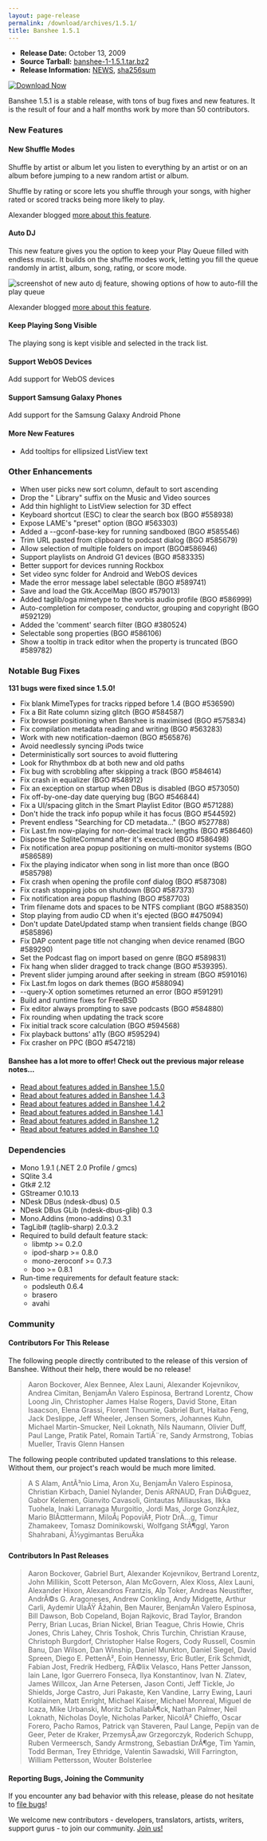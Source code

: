 ```yaml
---
layout: page-release
permalink: /download/archives/1.5.1/
title: Banshee 1.5.1
---
```


  * **Release Date:** October 13, 2009
  * **Source Tarball:** [banshee-1-1.5.1.tar.bz2](http://download.banshee-project.org/banshee/stable/1.5.1/banshee-1-1.5.1.tar.bz2)
  * **Release Information:**
      [NEWS](http://download.banshee-project.org/banshee/stable/1.5.1/banshee-1-1.5.1.news),
      [sha256sum](http://download.banshee-project.org/banshee/stable/1.5.1/banshee-1-1.5.1.sha256sum)

[![Download Now](/images/download-button.png)](/download)

Banshee 1.5.1 is a stable release, with tons of bug fixes and new features.  It is the result of four and a half months work by more than 50 contributors.

### New Features

#### New Shuffle Modes

Shuffle by artist or album let you listen to everything by an artist or on an album before jumping to a new random artist or album.

Shuffle by rating or score lets you shuffle through your songs, with higher rated or scored tracks being more likely to play.

Alexander blogged [more about this feature](http://versia.com/2009/09/21/new-shuffle-modes-in-banshee/).

#### Auto DJ

This new feature gives you the option to keep your Play Queue filled with endless music.  It builds on the shuffle modes work, letting you fill the queue randomly in artist, album, song, rating, or score mode.

![screenshot of new auto dj feature, showing options of how to auto-fill the play queue](/images/shots/1.5.1/banshee-autodj.png)

Alexander blogged [more about this feature](http://versia.com/2009/09/23/updated-play-queue-in-banshee/).

#### Keep Playing Song Visible

The playing song is kept visible and selected in the track list.

#### Support WebOS Devices

Add support for WebOS devices

#### Support Samsung Galaxy Phones

Add support for the Samsung Galaxy Android Phone

#### More New Features

  * Add tooltips for ellipsized ListView text

### Other Enhancements

  * When user picks new sort column, default to sort ascending
  * Drop the " Library" suffix on the Music and Video sources
  * Add thin highlight to ListView selection for 3D effect
  * Keyboard shortcut (ESC) to clear the search box (BGO #558938)
  * Expose LAME's "preset" option (BGO #563303)
  * Added a --gconf-base-key for running sandboxed (BGO #585546)
  * Trim URL pasted from clipboard to podcast dialog (BGO  #585679)
  * Allow selection of multiple folders on import (BGO#586946)
  * Support playlists on Android G1 devices (BGO #583335)
  * Better support for devices running Rockbox
  * Set video sync folder for Android and WebOS devices
  * Made the error message label selectable (BGO #589741)
  * Save and load the Gtk.AccelMap (BGO #579013)
  * Added taglib/oga mimetype to the vorbis audio profile (BGO #586999)
  * Auto-completion for composer, conductor, grouping and copyright (BGO #592129)
  * Added the 'comment' search filter (BGO #380524)
  * Selectable song properties (BGO #586106)
  * Show a tooltip in track editor when the property is truncated (BGO #589782)

### Notable Bug Fixes

**131 bugs were fixed since 1.5.0!**

  * Fix blank MimeTypes for tracks ripped before 1.4 (BGO #536590)
  * Fix a Bit Rate column sizing glitch (BGO #584587)
  * Fix browser positioning when Banshee is maximised (BGO #575834)
  * Fix compilation metadata reading and writing (BGO #563283)
  * Work with new notification-daemon (BGO #565876)
  * Avoid needlessly syncing iPods twice
  * Deterministically sort sources to avoid fluttering
  * Look for Rhythmbox db at both new and old paths
  * Fix bug with scrobbling after skipping a track (BGO #584614)
  * Fix crash in equalizer (BGO #548912)
  * Fix an exception on startup when DBus is disabled (BGO #573050)
  * Fix off-by-one-day date querying bug (BGO #546844)
  * Fix a UI/spacing glitch in the Smart Playlist Editor (BGO #571288)
  * Don't hide the track info popup while it has focus (BGO #544592)
  * Prevent endless "Searching for CD metadata..." (BGO #527788)
  * Fix Last.fm now-playing for non-decimal track lengths (BGO #586460)
  * Dispose the SqliteCommand after it's executed (BGO #586498)
  * Fix notification area popup positioning on multi-monitor systems (BGO #586589)
  * Fix the playing indicator when song in list more than once (BGO #585798)
  * Fix crash when opening the profile conf dialog (BGO #587308)
  * Fix crash stopping jobs on shutdown (BGO #587373)
  * Fix notification area popup flashing (BGO #587703)
  * Trim filename dots and spaces to be NTFS compliant (BGO #588350)
  * Stop playing from audio CD when it's ejected (BGO #475094)
  * Don't update DateUpdated stamp when transient fields change (BGO #585896)
  * Fix DAP content page title not changing when device renamed (BGO #589290)
  * Set the Podcast flag on import based on genre (BGO #589831)
  * Fix hang when slider dragged to track change (BGO #539395).
  * Prevent slider jumping around after seeking in stream (BGO #591016)
  * Fix Last.fm logos on dark themes (BGO #588094)
  * --query-X option sometimes returned an error (BGO #591291)
  * Build and runtime fixes for FreeBSD
  * Fix editor always prompting to save podcasts (BGO #584880)
  * Fix rounding when updating the track score
  * Fix initial track score calculation (BGO #594568)
  * Fix playback buttons' a11y (BGO #595294)
  * Fix crasher on PPC (BGO #547218)

#### Banshee has a lot more to offer! Check out the previous major release notes...

  * [Read about features added in Banshee 1.5.0](/download/archives/1.5.0)
  * [Read about features added in Banshee 1.4.3](/download/archives/1.4.3)
  * [Read about features added in Banshee 1.4.2](/download/archives/1.4.2)
  * [Read about features added in Banshee 1.4.1](/download/archives/1.4.1)
  * [Read about features added in Banshee 1.2](/download/archives/1.2.0)
  * [Read about features added in Banshee 1.0](/download/archives/1.0.0)

### Dependencies

  * Mono 1.9.1 (.NET 2.0 Profile / gmcs)
  * SQlite 3.4
  * Gtk# 2.12
  * GStreamer 0.10.13
  * NDesk DBus (ndesk-dbus) 0.5
  * NDesk DBus GLib (ndesk-dbus-glib) 0.3
  * Mono.Addins (mono-addins) 0.3.1
  * TagLib# (taglib-sharp) 2.0.3.2
  * Required to build default feature stack:
    * libmtp >= 0.2.0
    * ipod-sharp >= 0.8.0
    * mono-zeroconf >= 0.7.3
    * boo >= 0.8.1
  * Run-time requirements for default feature stack:
    * podsleuth 0.6.4
    * brasero
    * avahi

### Community

#### Contributors For This Release

The following people directly contributed to the release of this version of Banshee. Without their help, there would be no release!

> Aaron Bockover, Alex Bennee, Alex Launi, Alexander Kojevnikov,
      Andrea Cimitan, BenjamÃ­n Valero Espinosa, Bertrand Lorentz,
      Chow Loong Jin, Christopher James Halse Rogers, David Stone,
      Eitan Isaacson, Elena Grassi, Florent Thoumie, Gabriel Burt,
      Haitao Feng, Jack Deslippe, Jeff Wheeler, Jensen Somers, Johannes Kuhn,
      Michael Martin-Smucker, Neil Loknath, Nils Naumann, Olivier Duff,
      Paul Lange, Pratik Patel, Romain TartiÃ¨re, Sandy Armstrong,
      Tobias Mueller, Travis Glenn Hansen

The following people contributed updated translations to this release.    Without them, our project's reach would be much more limited.

> A S Alam, AntÃ³nio Lima, Aron Xu, BenjamÃ­n Valero Espinosa,
      Christian Kirbach, Daniel Nylander, Denis ARNAUD, Fran DiÃ©guez,
      Gabor Kelemen, Gianvito Cavasoli, Gintautas Miliauskas, Ilkka Tuohela,
      Inaki Larranaga Murgoitio, Jordi Mas, Jorge GonzÃ¡lez,
      Mario BlÃ¤ttermann, MiloÅ¡ PopoviÄ‡, Piotr DrÄ…g, Timur Zhamakeev,
      Tomasz Dominikowski, Wolfgang StÃ¶ggl, Yaron Shahrabani,
      Å½ygimantas BeruÄka

#### Contributors In Past Releases

> Aaron Bockover, Gabriel Burt, Alexander Kojevnikov, Bertrand Lorentz,
    John Millikin, Scott Peterson, Alan McGovern, Alex Kloss, Alex Launi,
    Alexander Hixon, Alexandros Frantzis, Alp Toker, Andreas Neustifter,
    AndrÃ©s G. Aragoneses, Andrew Conkling, Andy Midgette, Arthur Carli,
    Aydemir UlaÅŸ Åžahin, Ben Maurer, BenjamÃ­n Valero Espinosa, Bill Dawson,
    Bob Copeland, Bojan Rajkovic, Brad Taylor, Brandon Perry, Brian Lucas,
    Brian Nickel, Brian Teague, Chris Howie, Chris Jones, Chris Lahey,
    Chris Toshok, Chris Turchin, Christian Krause, Christoph Burgdorf,
    Christopher Halse Rogers, Cody Russell, Cosmin Banu, Dan Wilson,
    Dan Winship, Daniel Munkton, Daniel Siegel, David Spreen,
    Diego E. PettenÃ², Eoin Hennessy, Eric Butler, Erik Schmidt, Fabian Jost,
    Fredrik Hedberg, FÃ©lix Velasco, Hans Petter Jansson, Iain Lane,
    Igor Guerrero Fonseca, Ilya Konstantinov, Ivan N. Zlatev, James Willcox,
    Jan Arne Petersen, Jason Conti, Jeff Tickle, Jo Shields, Jorge Castro,
    Juri Pakaste, Ken Vandine, Larry Ewing, Lauri Kotilainen, Matt Enright,
    Michael Kaiser, Michael Monreal, Miguel de Icaza, Mike Urbanski,
    Moritz SchallabÃ¶ck, Nathan Palmer, Neil Loknath, Nicholas Doyle,
    Nicholas Parker, NicolÃ² Chieffo, Oscar Forero, Pacho Ramos,
    Patrick van Staveren, Paul Lange, Pepijn van de Geer, Peter de Kraker,
    PrzemysÅ‚aw Grzegorczyk, Roderich Schupp, Ruben Vermeersch,
    Sandy Armstrong, Sebastian DrÃ¶ge, Tim Yamin, Todd Berman, Trey Ethridge,
    Valentin Sawadski, Will Farrington, William Pettersson, Wouter Bolsterlee

#### Reporting Bugs, Joining the Community

If you encounter any bad behavior with this release, please do not hesitate to [file bugs](/contribute/file-bugs/)!

We welcome new contributors - developers, translators, artists, writers, support gurus - to join our community.  [Join us!](/contribute)
